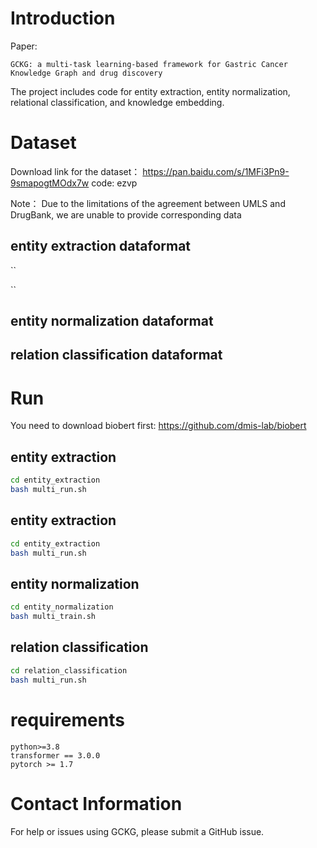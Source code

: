 
# Introduction
Paper:
```
GCKG: a multi-task learning-based framework for Gastric Cancer Knowledge Graph and drug discovery
```

The project includes code for entity extraction, entity normalization, relational classification, and knowledge embedding. 

# Dataset

Download link for the dataset： https://pan.baidu.com/s/1MFi3Pn9-9smapogtMOdx7w  code: ezvp


Note： Due to the limitations of the agreement between UMLS and DrugBank, we are unable to provide corresponding data

## entity extraction dataformat
``

``
## entity normalization dataformat

## relation classification dataformat




# Run

You need to download biobert first: https://github.com/dmis-lab/biobert

## entity extraction

```bash
cd entity_extraction
bash multi_run.sh
```

## entity extraction

```bash
cd entity_extraction
bash multi_run.sh
```
## entity normalization

```bash
cd entity_normalization
bash multi_train.sh
```

## relation classification

```bash
cd relation_classification
bash multi_run.sh
```



# requirements
```
python>=3.8
transformer == 3.0.0
pytorch >= 1.7
```

# Contact Information
For help or issues using GCKG, please submit a GitHub issue. 

